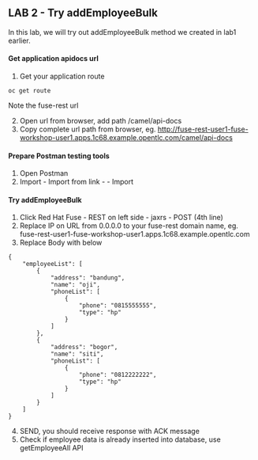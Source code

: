 
## LAB 2 - Try addEmployeeBulk

In this lab, we will try out addEmployeeBulk method we created in lab1 earlier.

#### Get application apidocs url
1. Get your application route
```
oc get route
```
Note the fuse-rest url  

2. Open url from browser, add path /camel/api-docs
3. Copy complete url path from browser, eg. http://fuse-rest-user1-fuse-workshop-user1.apps.1c68.example.opentlc.com/camel/api-docs

#### Prepare Postman testing tools
1. Open Postman
2. Import - Import from link - <apidocs-url> - Import

#### Try addEmployeeBulk
1. Click Red Hat Fuse - REST on left side - jaxrs - POST (4th line)
2. Replace IP on URL from 0.0.0.0 to your fuse-rest domain name, eg. fuse-rest-user1-fuse-workshop-user1.apps.1c68.example.opentlc.com
2. Replace Body with below
```
{
    "employeeList": [
        {
            "address": "bandung",
            "name": "oji",
            "phoneList": [
                {
                    "phone": "0815555555",
                    "type": "hp"
                }
            ]
        },
        {
            "address": "bogor",
            "name": "siti",
            "phoneList": [
                {
                    "phone": "0812222222",
                    "type": "hp"
                }
            ]
        }
    ]
}
```
4. SEND, you should receive response with ACK message
5. Check if employee data is already inserted into database, use getEmployeeAll API
